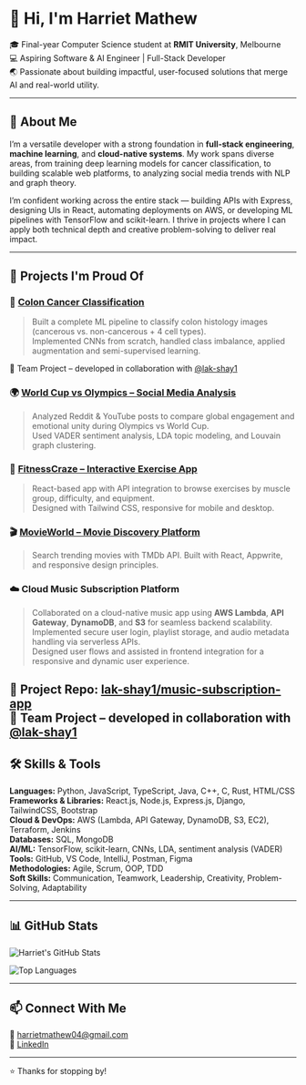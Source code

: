 # 👋 Hi, I'm Harriet Mathew

🎓 Final-year Computer Science student at **RMIT University**, Melbourne  
💻 Aspiring Software & AI Engineer | Full-Stack Developer  
🌏 Passionate about building impactful, user-focused solutions that merge AI and real-world utility.

---

## 💼 About Me

I’m a versatile developer with a strong foundation in **full-stack engineering**, **machine learning**, and **cloud-native systems**. My work spans diverse areas, from training deep learning models for cancer classification, to building scalable web platforms, to analyzing social media trends with NLP and graph theory.

I’m confident working across the entire stack — building APIs with Express, designing UIs in React, automating deployments on AWS, or developing ML pipelines with TensorFlow and scikit-learn. I thrive in projects where I can apply both technical depth and creative problem-solving to deliver real impact.

---

## 🚀 Projects I'm Proud Of

### 🧬 [Colon Cancer Classification](https://github.com/Harriet2004/ML_Classification)
> Built a complete ML pipeline to classify colon histology images (cancerous vs. non-cancerous + 4 cell types).  
Implemented CNNs from scratch, handled class imbalance, applied augmentation and semi-supervised learning.

👥 Team Project – developed in collaboration with [@lak-shay1](https://github.com/lak-shay1)

### 🌍 [World Cup vs Olympics – Social Media Analysis](https://github.com/Harriet2004/SocialMedia)
> Analyzed Reddit & YouTube posts to compare global engagement and emotional unity during Olympics vs World Cup.  
Used VADER sentiment analysis, LDA topic modeling, and Louvain graph clustering.

### 💪 [FitnessCraze – Interactive Exercise App](https://github.com/Harriet2004/Fitness-Craze)
> React-based app with API integration to browse exercises by muscle group, difficulty, and equipment.  
Designed with Tailwind CSS, responsive for mobile and desktop.

### 🎬 [MovieWorld – Movie Discovery Platform](https://github.com/Harriet2004/MovieWorld)
> Search trending movies with TMDb API. Built with React, Appwrite, and responsive design principles.

### ☁️ Cloud Music Subscription Platform  
> Collaborated on a cloud-native music app using **AWS Lambda**, **API Gateway**, **DynamoDB**, and **S3** for seamless backend scalability.  
Implemented secure user login, playlist storage, and audio metadata handling via serverless APIs.  
Designed user flows and assisted in frontend integration for a responsive and dynamic user experience.

🔗 Project Repo: [lak-shay1/music-subscription-app](https://github.com/lak-shay1/music-subscription-app)  
👥 Team Project – developed in collaboration with [@lak-shay1](https://github.com/lak-shay1)
---

## 🛠 Skills & Tools

**Languages:** Python, JavaScript, TypeScript, Java, C++, C, Rust, HTML/CSS  
**Frameworks & Libraries:** React.js, Node.js, Express.js, Django, TailwindCSS, Bootstrap  
**Cloud & DevOps:** AWS (Lambda, API Gateway, DynamoDB, S3, EC2), Terraform, Jenkins  
**Databases:** SQL, MongoDB  
**AI/ML:** TensorFlow, scikit-learn, CNNs, LDA, sentiment analysis (VADER)  
**Tools:** GitHub, VS Code, IntelliJ, Postman, Figma  
**Methodologies:** Agile, Scrum, OOP, TDD  
**Soft Skills:** Communication, Teamwork, Leadership, Creativity, Problem-Solving, Adaptability

---

## 📊 GitHub Stats

![Harriet's GitHub Stats](https://github-readme-stats.vercel.app/api?username=Harriet2004&show_icons=true&theme=react&hide_border=true)

![Top Languages](https://github-readme-stats.vercel.app/api/top-langs/?username=Harriet2004&layout=compact&theme=react&hide_border=true)

---

## 📫 Connect With Me

📧 harrietmathew04@gmail.com  
🔗 [LinkedIn](https://linkedin.com/in/harriet-mathew)  

---

⭐ Thanks for stopping by!
